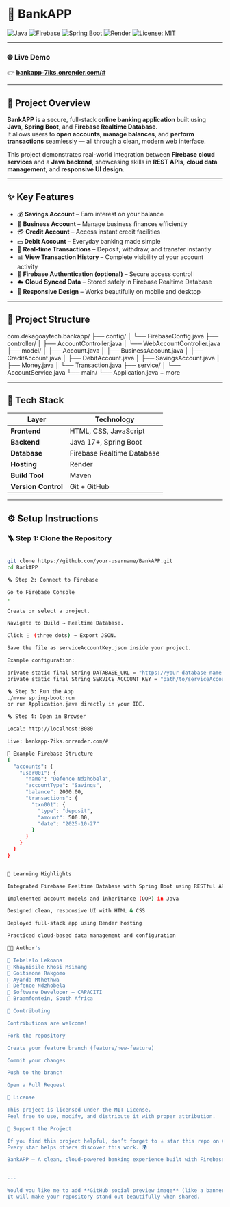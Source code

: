 # 🏦 BankAPP

[![Java](https://img.shields.io/badge/Java-17+-red?style=for-the-badge&logo=java)]()
[![Firebase](https://img.shields.io/badge/Firebase-Realtime_DB-orange?style=for-the-badge&logo=firebase)]()
[![Spring Boot](https://img.shields.io/badge/Spring_Boot-Backend-green?style=for-the-badge&logo=springboot)]()
[![Render](https://img.shields.io/badge/Hosted_on-Render-blue?style=for-the-badge&logo=render)]()
[![License: MIT](https://img.shields.io/badge/License-MIT-yellow?style=for-the-badge)]()

---

### 🌐 **Live Demo**
👉 **[bankapp-7iks.onrender.com/#](https://bankapp-7iks.onrender.com/#)**  

---

## 📘 Project Overview
**BankAPP** is a secure, full-stack **online banking application** built using **Java**, **Spring Boot**, and **Firebase Realtime Database**.  
It allows users to **open accounts**, **manage balances**, and **perform transactions** seamlessly — all through a clean, modern web interface.  

This project demonstrates real-world integration between **Firebase cloud services** and a **Java backend**, showcasing skills in **REST APIs**, **cloud data management**, and **responsive UI design**.

---

## ✨ Key Features
- 💰 **Savings Account** – Earn interest on your balance  
- 🏢 **Business Account** – Manage business finances efficiently  
- 💳 **Credit Account** – Access instant credit facilities  
- 💵 **Debit Account** – Everyday banking made simple  
- 🔄 **Real-time Transactions** – Deposit, withdraw, and transfer instantly  
- 📊 **View Transaction History** – Complete visibility of your account activity  
- 🔐 **Firebase Authentication (optional)** – Secure access control  
- ☁️ **Cloud Synced Data** – Stored safely in Firebase Realtime Database  
- 📱 **Responsive Design** – Works beautifully on mobile and desktop  

---

## 🧱 Project Structure
com.dekagoaytech.bankapp/
├── config/
│ └── FirebaseConfig.java
├── controller/
│ ├── AccountController.java
│ └── WebAccountController.java
├── model/
│ ├── Account.java
│ ├── BusinessAccount.java
│ ├── CreditAccount.java
│ ├── DebitAccount.java
│ ├── SavingsAccount.java
│ ├── Money.java
│ └── Transaction.java
├── service/
│ └── AccountService.java
└── main/
└── Application.java + more 


---

## 🧰 Tech Stack
| Layer | Technology |
|-------|-------------|
| **Frontend** | HTML, CSS, JavaScript |
| **Backend** | Java 17+, Spring Boot |
| **Database** | Firebase Realtime Database |
| **Hosting** | Render |
| **Build Tool** | Maven |
| **Version Control** | Git + GitHub |

---

## ⚙️ Setup Instructions

### 🪜 Step 1: Clone the Repository
```bash

git clone https://github.com/your-username/BankAPP.git
cd BankAPP

🪜 Step 2: Connect to Firebase

Go to Firebase Console
.

Create or select a project.

Navigate to Build → Realtime Database.

Click ⋮ (three dots) → Export JSON.

Save the file as serviceAccountKey.json inside your project.

Example configuration:

private static final String DATABASE_URL = "https://your-database-name.firebaseio.com/";
private static final String SERVICE_ACCOUNT_KEY = "path/to/serviceAccountKey.json";

🪜 Step 3: Run the App
./mvnw spring-boot:run
or run Application.java directly in your IDE.

🪜 Step 4: Open in Browser

Local: http://localhost:8080

Live: bankapp-7iks.onrender.com/#

🧩 Example Firebase Structure
{
  "accounts": {
    "user001": {
      "name": "Defence Ndzhobela",
      "accountType": "Savings",
      "balance": 2000.00,
      "transactions": {
        "txn001": {
          "type": "deposit",
          "amount": 500.00,
          "date": "2025-10-27"
        }
      }
    }
  }
}


🧠 Learning Highlights

Integrated Firebase Realtime Database with Spring Boot using RESTful APIs

Implemented account models and inheritance (OOP) in Java

Designed clean, responsive UI with HTML & CSS

Deployed full-stack app using Render hosting

Practiced cloud-based data management and configuration

👨‍💻 Author's

👤 Tebelelo Lekoana
👤 Khaynisile Khosi Msimang 
👤 Goitseone Rakgomo
👤 Ayanda Mthethwa 
👤 Defence Ndzhobela
💼 Software Developer – CAPACITI
📍 Braamfontein, South Africa

🤝 Contributing

Contributions are welcome!

Fork the repository

Create your feature branch (feature/new-feature)

Commit your changes

Push to the branch

Open a Pull Request

📜 License

This project is licensed under the MIT License.
Feel free to use, modify, and distribute it with proper attribution.

🌟 Support the Project

If you find this project helpful, don’t forget to ⭐ star this repo on GitHub!
Every star helps others discover this work. 🌍

BankAPP – A clean, cloud-powered banking experience built with Firebase and Java.


---

Would you like me to add **GitHub social preview image** (like a banner at the top showing “BankAPP – Firebase + Java Banking System”)?  
It will make your repository stand out beautifully when shared.



